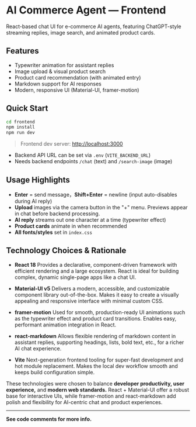 # AI Commerce Agent — Frontend

React-based chat UI for e-commerce AI agents, featuring ChatGPT-style streaming replies, image search, and animated product cards.

## Features

- Typewriter animation for assistant replies
- Image upload & visual product search
- Product card recommendation (with animated entry)
- Markdown support for AI responses
- Modern, responsive UI (Material-UI, framer-motion)

## Quick Start

```bash
cd frontend
npm install
npm run dev
````

> Frontend dev server: [http://localhost:3000](http://localhost:3000)

* Backend API URL can be set via `.env` (`VITE_BACKEND_URL`)
* Needs backend endpoints `/chat` (text) and `/search-image` (image)

## Usage Highlights

* **Enter** = send message，**Shift+Enter** = newline (input auto-disables during AI reply)
* **Upload** images via the camera button in the "+" menu. Previews appear in chat before backend processing.
* **AI reply** streams out one character at a time (typewriter effect)
* **Product cards** animate in when recommended
* **All fonts/styles** set in `index.css`

## Technology Choices & Rationale

* **React 18**
  Provides a declarative, component-driven framework with efficient rendering and a large ecosystem. React is ideal for building complex, dynamic single-page apps like a chat UI.

* **Material-UI v5**
  Delivers a modern, accessible, and customizable component library out-of-the-box. Makes it easy to create a visually appealing and responsive interface with minimal custom CSS.

* **framer-motion**
  Used for smooth, production-ready UI animations such as the typewriter effect and product card transitions. Enables easy, performant animation integration in React.

* **react-markdown**
  Allows flexible rendering of markdown content in assistant replies, supporting headings, lists, bold text, etc., for a richer AI chat experience.

* **Vite**
  Next-generation frontend tooling for super-fast development and hot module replacement. Makes the local dev workflow smooth and keeps build configuration simple.

These technologies were chosen to balance **developer productivity, user experience,** and **modern web standards.**
React + Material-UI offer a robust base for interactive UIs, while framer-motion and react-markdown add polish and flexibility for AI-centric chat and product experiences.

---

**See code comments for more info.**
